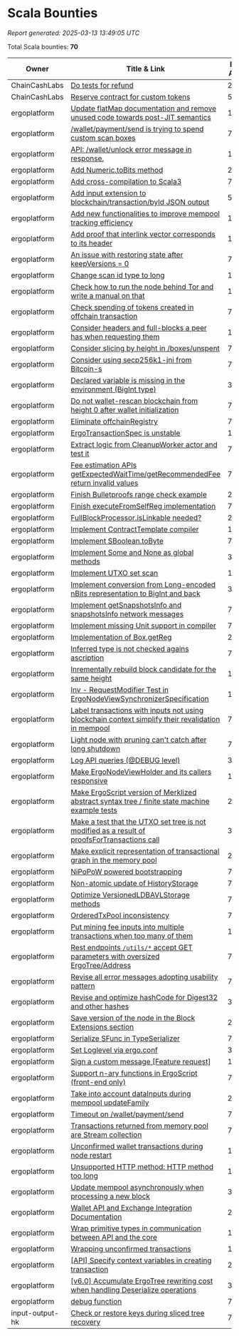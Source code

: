 # Scala Bounties

*Report generated: 2025-03-13 13:49:05 UTC*

Total Scala bounties: **70**

|Owner|Title & Link|Bounty Amount|Paid in|Secondary Language|
|---|---|---|---|---|
| ChainCashLabs | [Do tests for refund](https://github.com/ChainCashLabs/chaincash/issues/6) | 200 | GORT | JavaScript |
| ChainCashLabs | [Reserve contract for custom tokens](https://github.com/ChainCashLabs/chaincash/issues/3) | 500 | GORT | JavaScript |
| ergoplatform | [ Update flatMap documentation and remove unused code towards post-JIT semantics](https://github.com/ergoplatform/sigmastate-interpreter/issues/955) | 150.00 | SigUSD | JavaScript |
| ergoplatform | [/wallet/payment/send is trying to spend custom scan boxes](https://github.com/ergoplatform/ergo/issues/1905) | 750.00 | SigUSD | TeX |
| ergoplatform | [API: /wallet/unlock  error message in response.](https://github.com/ergoplatform/ergo/issues/903) | 150.00 | SigUSD | TeX |
| ergoplatform | [Add Numeric.toBits method](https://github.com/ergoplatform/sigmastate-interpreter/issues/992) | 200 | ERG | JavaScript |
| ergoplatform | [Add cross-compilation to Scala3](https://github.com/ergoplatform/sigmastate-interpreter/issues/947) | 750.00 | SigUSD | JavaScript |
| ergoplatform | [Add input extension to blockchain/transaction/byId JSON output](https://github.com/ergoplatform/ergo/issues/2200) | 50 | ERG | TeX |
| ergoplatform | [Add new functionalities to improve mempool tracking efficiency](https://github.com/ergoplatform/ergo/issues/2174) | 1 | g GOLD | TeX |
| ergoplatform | [Add proof that interlink vector corresponds to its header](https://github.com/ergoplatform/ergo/issues/1384) | 1500.00 | SigUSD | TeX |
| ergoplatform | [An issue with restoring state after keepVersions = 0](https://github.com/ergoplatform/ergo/issues/1631) | 750.00 | SigUSD | TeX |
| ergoplatform | [Change scan id type to long](https://github.com/ergoplatform/ergo/issues/1668) | 1500.00 | SigUSD | TeX |
| ergoplatform | [Check how to run the node behind Tor and write a manual on that ](https://github.com/ergoplatform/ergo/issues/970) | 100 | ERG | TeX |
| ergoplatform | [Check spending of tokens created in offchain transaction ](https://github.com/ergoplatform/ergo/issues/1448) | 750.00 | SigUSD | TeX |
| ergoplatform | [Consider headers and full-blocks a peer has when requesting them ](https://github.com/ergoplatform/ergo/issues/1915) | 1500.00 | SigUSD | TeX |
| ergoplatform | [Consider slicing by height in /boxes/unspent](https://github.com/ergoplatform/ergo/issues/1870) | 750.00 | SigUSD | TeX |
| ergoplatform | [Consider using secp256k1-jni from Bitcoin-s](https://github.com/ergoplatform/sigmastate-interpreter/issues/970) | 750.00 | SigUSD | JavaScript |
| ergoplatform | [Declared variable is missing in the environment (BigInt type)](https://github.com/ergoplatform/sigmastate-interpreter/issues/574) | 300.00 | SigUSD | JavaScript |
| ergoplatform | [Do not wallet-rescan blockchain from height 0 after wallet initialization](https://github.com/ergoplatform/ergo/issues/1722) | 750.00 | SigUSD | TeX |
| ergoplatform | [Eliminate offchainRegistry](https://github.com/ergoplatform/ergo/issues/1228) | 750.00 | SigUSD | TeX |
| ergoplatform | [ErgoTransactionSpec is unstable](https://github.com/ergoplatform/ergo/issues/2095) | 150.00 | SigUSD | TeX |
| ergoplatform | [Extract logic from CleanupWorker actor and test it ](https://github.com/ergoplatform/ergo/issues/1556) | 750.00 | SigUSD | TeX |
| ergoplatform | [Fee estimation APIs getExpectedWaitTime/getRecommendedFee return invalid values](https://github.com/ergoplatform/ergo/issues/1884) | 750.00 | SigUSD | TeX |
| ergoplatform | [Finish Bulletproofs range check example](https://github.com/ergoplatform/sigmastate-interpreter/issues/1032) | 200 | ERG | JavaScript |
| ergoplatform | [Finish executeFromSelfReg implementation](https://github.com/ergoplatform/sigmastate-interpreter/issues/1039) | 750.00 | SigUSD | JavaScript |
| ergoplatform | [FullBlockProcessor.isLinkable needed?](https://github.com/ergoplatform/ergo/issues/1125) | 200 | ERG | TeX |
| ergoplatform | [Implement ContractTemplate compiler](https://github.com/ergoplatform/sigmastate-interpreter/issues/852) | 1500.00 | SigUSD | JavaScript |
| ergoplatform | [Implement SBoolean.toByte](https://github.com/ergoplatform/sigmastate-interpreter/issues/931) | 750.00 | SigUSD | JavaScript |
| ergoplatform | [Implement Some and None as global methods](https://github.com/ergoplatform/sigmastate-interpreter/issues/462) | 300 | ERG | JavaScript |
| ergoplatform | [Implement UTXO set scan](https://github.com/ergoplatform/ergo/issues/2034) | 1500.00 | SigUSD | TeX |
| ergoplatform | [Implement conversion from Long-encoded nBits representation to BigInt and back](https://github.com/ergoplatform/sigmastate-interpreter/issues/675) | 300.00 | SigUSD | JavaScript |
| ergoplatform | [Implement getSnapshotsInfo and snapshotsInfo network messages](https://github.com/ergoplatform/ergo/issues/1517) | 750.00 | SigUSD | TeX |
| ergoplatform | [Implement missing Unit support in compiler](https://github.com/ergoplatform/sigmastate-interpreter/issues/820) | 750.00 | SigUSD | JavaScript |
| ergoplatform | [Implementation of Box.getReg](https://github.com/ergoplatform/sigmastate-interpreter/issues/416) | 200 | ERG | JavaScript |
| ergoplatform | [Inferred type is not checked agains ascription](https://github.com/ergoplatform/sigmastate-interpreter/issues/915) | 750.00 | SigUSD | JavaScript |
| ergoplatform | [Inrementally rebuild block candidate for the same height](https://github.com/ergoplatform/ergo/issues/1363) | 1500.00 | SigUSD | TeX |
| ergoplatform | [Inv - RequestModifier Test in ErgoNodeViewSynchronizerSpecification](https://github.com/ergoplatform/ergo/issues/2184) | 1 | g GOLD | TeX |
| ergoplatform | [Label transactions with inputs not using blockchain context  simplify their revalidation in mempool](https://github.com/ergoplatform/ergo/issues/2092) | 750.00 | SigUSD | TeX |
| ergoplatform | [Light node with pruning can't catch after long shutdown ](https://github.com/ergoplatform/ergo/issues/1159) | 750.00 | SigUSD | TeX |
| ergoplatform | [Log API queries (@DEBUG level)](https://github.com/ergoplatform/ergo/issues/1909) | 300.00 | SigUSD | TeX |
| ergoplatform | [Make ErgoNodeViewHolder and its callers responsive](https://github.com/ergoplatform/ergo/issues/1588) | 1500.00 | SigUSD | TeX |
| ergoplatform | [Make ErgoScript version of Merklized abstract syntax tree / finite state machine example tests](https://github.com/ergoplatform/sigmastate-interpreter/issues/1053) | 200 | ERG | JavaScript |
| ergoplatform | [Make a test that the UTXO set tree is not modified as a result of proofsForTransactions call](https://github.com/ergoplatform/ergo/issues/1614) | 300.00 | SigUSD | TeX |
| ergoplatform | [Make explicit representation of transactional graph in the memory pool](https://github.com/ergoplatform/ergo/issues/1051) | 200 | ERG | TeX |
| ergoplatform | [NiPoPoW powered bootstrapping ](https://github.com/ergoplatform/ergo/issues/1365) | 7500.00 | SigUSD | TeX |
| ergoplatform | [Non-atomic update of HistoryStorage](https://github.com/ergoplatform/ergo/issues/1443) | 750.00 | SigUSD | TeX |
| ergoplatform | [Optimize VersionedLDBAVLStorage methods](https://github.com/ergoplatform/ergo/issues/1598) | 750.00 | SigUSD | TeX |
| ergoplatform | [OrderedTxPool inconsistency ](https://github.com/ergoplatform/ergo/issues/1952) | 750.00 | SigUSD | TeX |
| ergoplatform | [Put mining fee inputs into multiple transactions when too many of them](https://github.com/ergoplatform/ergo/issues/2185) | 1 | g GOLD | TeX |
| ergoplatform | [Rest endpoints `/utils/*` accept GET parameters with oversized ErgoTree/Address](https://github.com/ergoplatform/ergo/issues/1868) | 750.00 | SigUSD | TeX |
| ergoplatform | [Revise all error messages adopting usability pattern](https://github.com/ergoplatform/sigmastate-interpreter/issues/832) | 750.00 | SigUSD | JavaScript |
| ergoplatform | [Revise and optimize hashCode for Digest32 and other hashes](https://github.com/ergoplatform/sigmastate-interpreter/issues/197) | 300.00 | SigUSD | JavaScript |
| ergoplatform | [Save version of the node in the Block Extensions section](https://github.com/ergoplatform/ergo/issues/962) | 200 | ERG | TeX |
| ergoplatform | [Serialize SFunc in TypeSerializer](https://github.com/ergoplatform/sigmastate-interpreter/issues/847) | 750.00 | SigUSD | JavaScript |
| ergoplatform | [Set Loglevel via ergo.conf](https://github.com/ergoplatform/ergo/issues/1633) | 300.00 | SigUSD | TeX |
| ergoplatform | [Sign a custom message [Feature request]](https://github.com/ergoplatform/ergo/issues/1392) | 1500.00 | SigUSD | TeX |
| ergoplatform | [Support n-ary functions in ErgoScript (front-end only)](https://github.com/ergoplatform/sigmastate-interpreter/issues/616) | 750.00 | SigUSD | JavaScript |
| ergoplatform | [Take into account dataInputs during mempool updateFamily](https://github.com/ergoplatform/ergo/issues/1156) | 200 | ERG | TeX |
| ergoplatform | [Timeout on /wallet/payment/send ](https://github.com/ergoplatform/ergo/issues/1885) | 750.00 | SigUSD | TeX |
| ergoplatform | [Transactions returned from memory pool are Stream collection](https://github.com/ergoplatform/ergo/issues/1551) | 750.00 | SigUSD | TeX |
| ergoplatform | [Unconfirmed wallet transactions during node restart](https://github.com/ergoplatform/ergo/issues/1154) | 1500.00 | SigUSD | TeX |
| ergoplatform | [Unsupported HTTP method: HTTP method too long](https://github.com/ergoplatform/ergo/issues/1318) | 150.00 | SigUSD | TeX |
| ergoplatform | [Update mempool asynchronously when processing a new block](https://github.com/ergoplatform/ergo/issues/2157) | 300.00 | SigUSD | TeX |
| ergoplatform | [Wallet API and Exchange Integration Documentation](https://github.com/ergoplatform/ergo/issues/878) | 200 | ERG | TeX |
| ergoplatform | [Wrap primitive types in communication between API and the core](https://github.com/ergoplatform/ergo/issues/1005) | 100 | ERG | TeX |
| ergoplatform | [Wrapping unconfirmed transactions](https://github.com/ergoplatform/ergo/issues/1753) | 1500.00 | SigUSD | TeX |
| ergoplatform | [[API] Specify context variables in creating transaction](https://github.com/ergoplatform/ergo/issues/938) | 200 | ERG | TeX |
| ergoplatform | [[v6.0] Accumulate ErgoTree rewriting cost when handling Deserialize operations](https://github.com/ergoplatform/sigmastate-interpreter/issues/846) | 300.00 | SigUSD | JavaScript |
| ergoplatform | [debug function](https://github.com/ergoplatform/sigmastate-interpreter/issues/1035) | 750.00 | SigUSD | JavaScript |
| input-output-hk | [Check or restore keys during sliced tree recovery ](https://github.com/input-output-hk/scrypto/issues/89) | 750.00 | SigUSD | Shell |
